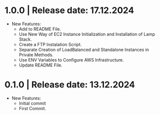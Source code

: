 1.0.0	|	Release date: **17.12.2024**
============================================
* New Features:
  - Add to README File.
  - Use New Way of EC2 Instance Initialization and Installation of Lamp Stack.
  - Create a FTP Instalation Script.
  - Separate Creation of LoadBalanced and Standalone Instances in Private Methods.
  - Use ENV Variables to Configure AWS Infrastructure.
  - Update README File.


0.1.0	|	Release date: **13.12.2024**
============================================
* New Features:
  - Initial commit
  - First Commit.


